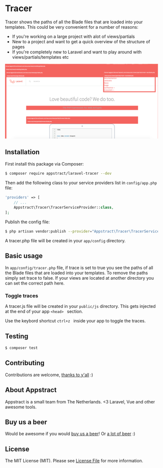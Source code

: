 # Tracer

Tracer shows the paths of all the Blade files that are loaded into your templates. This could be very convenient for a number of reasons:
* If you're working on a large project with alot of views/partials
* New to a project and want to get a quick overview of the structure of pages
* If you're completely new to Laravel and want to play around with views/partials/templates etc

![Screenshot](screenshot.png?raw=true)

## Installation

First install this package via Composer:
```sh
$ composer require appstract/laravel-tracer --dev
```

Then add the following class to your service providers list in `config/app.php` file:
```php
'providers' => [
    // ...
    Appstract\Tracer\TracerServiceProvider::class,
];
```

Publish the config file:
```sh
$ php artisan vendor:publish --provider="Appstract\Tracer\TracerServiceProvider"
```

A tracer.php file will be created in your `app/config` directory.


## Basic usage

In `app/config/tracer.php` file, if trace is set to true you see the paths of all the Blade files that are loaded into your templates. To remove the paths simply set trace to false. If your views are located at another directory you can set the correct path here.


### Toggle traces

A tracer.js file will be created in your `public/js` directory. This gets injected at the end of your app ```<head> ``` section.

Use the keybord shortcut ```ctrl+z ``` inside your app to toggle the traces.


## Testing

``` bash
$ composer test
```

## Contributing

Contributions are welcome, [thanks to y'all](https://github.com/appstract/laravel-tracer/graphs/contributors) :)

## About Appstract

Appstract is a small team from The Netherlands. <3 Laravel, Vue and other awesome tools.

## Buy us a beer

Would be awesome if you would [buy us a beer](https://www.paypal.me/teamappstract/10)! Or [a lot of beer](https://www.patreon.com/appstract) :)

## License

The MIT License (MIT). Please see [License File](LICENSE.md) for more information.

